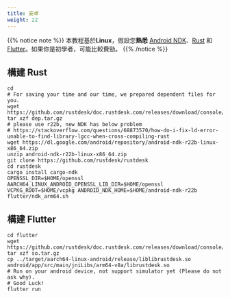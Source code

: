 ```yaml
---
title: 安卓
weight: 22
---
```


{{% notice note %}}
本教程基於**Linux**，假設您**熟悉** [Android NDK](https://developer.android.com/ndk/downloads)、[Rust](https://rustup.rs/) 和 [Flutter](https://flutter.dev/)。如果你是初學者，可能比較費勁。
{{% /notice %}}

## 構建 Rust
```
cd
# For saving your time and our time, we prepared dependent files for you.
wget https://github.com/rustdesk/doc.rustdesk.com/releases/download/console/dep.tar.gz
tar xzf dep.tar.gz
# please use r22b, new NDK has below problem
# https://stackoverflow.com/questions/68873570/how-do-i-fix-ld-error-unable-to-find-library-lgcc-when-cross-compiling-rust
wget https://dl.google.com/android/repository/android-ndk-r22b-linux-x86_64.zip
unzip android-ndk-r22b-linux-x86_64.zip
git clone https://github.com/rustdesk/rustdesk
cd rustdesk
cargo install cargo-ndk
OPENSSL_DIR=$HOME/openssl AARCH64_LINUX_ANDROID_OPENSSL_LIB_DIR=$HOME/openssl VCPKG_ROOT=$HOME/vcpkg ANDROID_NDK_HOME=$HOME/android-ndk-r22b flutter/ndk_arm64.sh
```

## 構建 Flutter

```
cd flutter
wget https://github.com/rustdesk/doc.rustdesk.com/releases/download/console/so.tar.gz
tar xzf so.tar.gz
cp ../target/aarch64-linux-android/release/liblibrustdesk.so android/app/src/main/jniLibs/arm64-v8a/librustdesk.so
# Run on your android device, not support simulator yet (Please do not ask why).
# Good Luck!
flutter run
```
